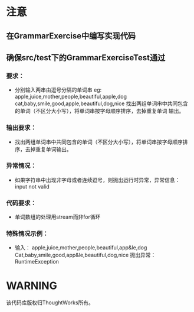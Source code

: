 # 注意
## 在GrammarExercise中编写实现代码
## 确保src/test下的GrammarExerciseTest通过

### 要求：
* 分别输入两串由逗号分隔的单词串
  eg:
  apple,juice,mother,people,beautiful,apple,dog
  cat,baby,smile,good,apple,beautiful,dog,nice
找出两组单词串中共同包含的单词（不区分大小写），将单词串按字母顺序排序，去掉重复单词
输出。

### 输出要求：
* 找出两组单词串中共同包含的单词（不区分大小写），将单词串按字母顺序排序，去掉重复单词输出。
### 异常情况：
* 如果字符串中出现非字母或者连续逗号，则抛出运行时异常，异常信息：input not
valid
### 代码要求：
* 单词数组的处理用stream而非for循环
### 特殊情况示例：
* 输入：
  apple,juice,mother,people,beautiful,app&amp;le,dog
  Cat,baby,smile,good,app&amp;le,beautiful,dog,nice
  抛出异常：
  RuntimeException


# WARNING
该代码库版权归ThoughtWorks所有。
